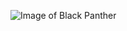 ![Image of Black Panther](https://drpanther.github.io/markdown-portfolio/black_panther_4k_5-3840x2160.jpg)
